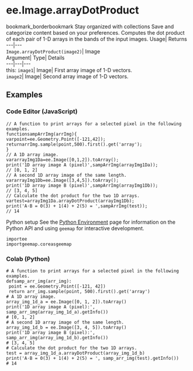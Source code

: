  
#  ee.Image.arrayDotProduct 
bookmark_borderbookmark Stay organized with collections  Save and categorize content based on your preferences. 
Computes the dot product of each pair of 1-D arrays in the bands of the input images. 
Usage| Returns  
---|---  
`Image.arrayDotProduct(image2)`| Image  
Argument| Type| Details  
---|---|---  
this: `image1`| Image| First array image of 1-D vectors.  
`image2`| Image| Second array image of 1-D vectors.  
## Examples
### Code Editor (JavaScript)
```
// A function to print arrays for a selected pixel in the following examples.
functionsampArrImg(arrImg){
varpoint=ee.Geometry.Point([-121,42]);
returnarrImg.sample(point,500).first().get('array');
}
// A 1D array image.
vararrayImg1Da=ee.Image([0,1,2]).toArray();
print('1D array image A (pixel)',sampArrImg(arrayImg1Da));
// [0, 1, 2]
// A second 1D array image of the same length.
vararrayImg1Db=ee.Image([3,4,5]).toArray();
print('1D array image B (pixel)',sampArrImg(arrayImg1Db));
// [3, 4, 5]
// Calculate the dot product for the two 1D arrays.
vartest=arrayImg1Da.arrayDotProduct(arrayImg1Db);
print('A⋅B = 0(3) + 1(4) + 2(5) = ',sampArrImg(test));
// 14
```
Python setup
See the [ Python Environment](https://developers.google.com/earth-engine/guides/python_install) page for information on the Python API and using `geemap` for interactive development.
```
importee
importgeemap.coreasgeemap
```

### Colab (Python)
```
# A function to print arrays for a selected pixel in the following examples.
defsamp_arr_img(arr_img):
 point = ee.Geometry.Point([-121, 42])
 return arr_img.sample(point, 500).first().get('array')
# A 1D array image.
array_img_1d_a = ee.Image([0, 1, 2]).toArray()
print('1D array image A (pixel):', samp_arr_img(array_img_1d_a).getInfo())
# [0, 1, 2]
# A second 1D array image of the same length.
array_img_1d_b = ee.Image([3, 4, 5]).toArray()
print('1D array image B (pixel):', samp_arr_img(array_img_1d_b).getInfo())
# [3, 4, 5]
# Calculate the dot product for the two 1D arrays.
test = array_img_1d_a.arrayDotProduct(array_img_1d_b)
print('A⋅B = 0(3) + 1(4) + 2(5) = ', samp_arr_img(test).getInfo())
# 14
```

